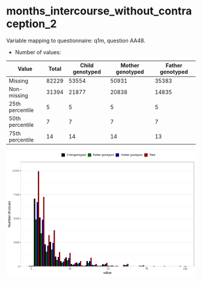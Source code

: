 # months_intercourse_without_contraception_2
Variable mapping to questionnaire: q1m, question AA48.
- Number of values:

| Value | Total | Child genotyped | Mother genotyped | Father genotyped |
| ----- | ----- | --------------- | ---------------- | ---------------- |
| Missing | 82229 | 53554 | 50931 | 35383 |
| Non-missing | 31394 | 21877 | 20838 | 14835 |
| 25th percentile | 5 | 5 | 5 | 5 |
| 50th percentile | 7 | 7 | 7 | 7 |
| 75th percentile | 14 | 14 | 14 | 13 |



![](months_intercourse_without_contraception_2_n.png)




